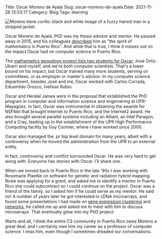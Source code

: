 Title: Oscar Moreno de Ayala
Slug: oscar-moreno-de-ayala
Date: 2021-11-26 13:53:17
Category: Blog
Tags: learning

![Moreno tiene corillo: black and white image of a fuzzy haired man in a stripped jacket.]({static}/images/moreno-corillo.svg)

Oscar Moreno de Ayala, PhD was my thesis advisor and mentor. He passed away in
2015, and his colleagues
[described](https://www.cienciapr.org/es/external-news/oscar-moreno-el-espiritu-de-las-matematicas-en-puerto-rico)
him as "the spirit of mathematics in Puerto Rico". And while that is true, I
think it misses out on the impact Oscar had on computer science in Puerto Rico.

The [mathematics genealogy project lists two students for
Oscar](https://genealogy.math.ndsu.nodak.edu/id.php?id=31447), José Ortiz-Ubarri
and myself, and we're both computer scientists. That's a lower bound on his
impact, but Oscar trained many more students, serving on committees, or as
employer or master's advisor. In my computer science department, besides José
and me, Oscar worked with Carlos Corrada, Edusmildo Orozco, Ivelisse Rubio.

Oscar and Heralal Janwa were in the proposal that established the PhD program in
computer and information science and enginnering at UPR-Mayagüez. In fact, Oscar
was instrumental in obtaining the awards for NSFNet that brought Internet to
Puerto Rico, and the Internet2 award. He also brought several parallel systems
including an Alliant, an Intel Paragon, and a Cray, leading up to the
establishment of the UPR High Performance Computing facility by Guy Cormier,
where I have worked since 2000.

Oscar also managed the .pr top level domain for many years, albeit with a
controversy when he moved the administration from the UPR to an external entity.

In fact, controversy and conflict surrounded Oscar. He was very hard to get along with. Everyone has stories with Oscar. I'll share one.

When we moved back to Puerto Rico in the late '90s I was working with Rosemarie
Plaetke on software for genetic and radiation hybrid mapping. Rosie was applying
for a grant, and asked me to identify a mentor in Puerto Rico she could
subcontract so I could continue on the project. Oscar was a friend of the
family, so I asked him if he could serve as my mentor. He said no! A number of
years later he got interested in cDNA microarrays, and found some presentations
I had made on [gene expresison
clustering](https://www.hpcf.upr.edu/~humberto/slides.sh/ma-cluster/index.html)
and
[networks](https://www.hpcf.upr.edu/~humberto/slides.sh/ma-networks/index.html),
he called me up and asked me to meet with him to discuss microarrays. That
eventually grew into my PhD project.

Warts and all, I think the entire CS community in Puerto Rico owes Moreno a
great deal, and I cerrtainly owe him my career as a professor of computer
science. I miss him, even though I sometimes dreaded our conversations.
